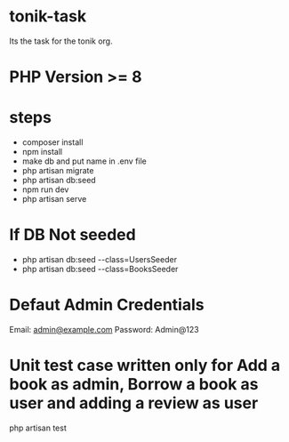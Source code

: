# tonik-task
Its the task for the tonik org.
# PHP Version >= 8
# steps
- composer install
- npm install
- make db and put name in .env file
- php artisan migrate
- php artisan db:seed
- npm run dev
- php artisan serve

# If DB Not seeded
- php artisan db:seed --class=UsersSeeder
- php artisan db:seed --class=BooksSeeder

# Defaut Admin Credentials
Email: admin@example.com
Password: Admin@123

# Unit test case written only for Add a book as admin, Borrow a book as user and adding a review as user
php artisan test